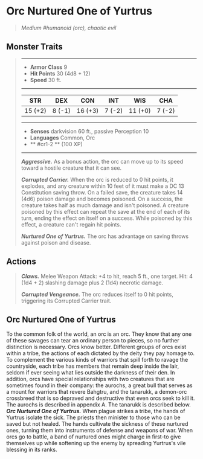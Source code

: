 # Orc Nurtured One of Yurtrus
>*Medium #humanoid (orc), chaotic evil*
## Monster Traits
>___
>- **Armor Class** 9
>- **Hit Points** 30 (4d8 + 12)
>- **Speed** 30 ft.
>___
>|STR|DEX|CON|INT|WIS|CHA|
>|:---:|:---:|:---:|:---:|:---:|:---:|
>|15 (+2)|8 (-1)|16 (+3)|7 (-2)|11 (+0)|7 (-2)|
>___
>- **Senses** darkvision 60 ft., passive Perception 10
>- **Languages** Common, Orc
>- ** #cr1-2 ** (100 XP)
>___
>***Aggressive.*** As a bonus action, the orc can move up to its speed toward a hostile creature that it can see.  
>
>***Corrupted Carrier.*** When the orc is reduced to 0 hit points, it explodes, and any creature within 10 feet of it must make a DC 13 Constitution saving throw. On a failed save, the creature takes 14 (4d6) poison damage and becomes poisoned. On a success, the creature takes half as much damage and isn't poisoned. A creature poisoned by this effect can repeat the save at the end of each of its turn, ending the effect on itself on a success. While poisoned by this effect, a creature can't regain hit points.  
>
>***Nurtured One of Yurtrus.*** The orc has advantage on saving throws against poison and disease.  
>
## Actions
>***Claws.*** Melee Weapon Attack: +4 to hit, reach 5 ft., one target. Hit: 4 (1d4 + 2) slashing damage plus 2 (1d4) necrotic damage.  
>
>***Corrupted Vengeance.*** The orc reduces itself to 0 hit points, triggering its Corrupted Carrier trait.
## Orc Nurtured One of Yurtrus
To the common folk of the world, an orc is an orc. They know that any one of these savages can tear an ordinary person to pieces, so no further distinction is necessary.
Orcs know better. Different groups of orcs exist within a tribe, the actions of each dictated by the deity they pay homage to. To complement the various kinds of warriors that spill forth to ravage the countryside, each tribe has members that remain deep inside the lair, seldom if ever seeing what lies outside the darkness of their den.
In addition, orcs have special relationships with two creatures that are sometimes found in their company: the aurochs, a great bull that serves as a mount for warriors that revere Bahgtru, and the tanarukk, a demon-orc crossbreed that is so depraved and destructive that even orcs seek to kill it. The aurochs is described in appendix A. The tanarukk is described below.
***Orc Nurtured One of Yurtrus.*** When plague strikes a tribe, the hands of Yurtrus isolate the sick. The priests then minister to those who can be saved but not healed. The hands cultivate the sickness of these nurtured ones, turning them into instruments of defense and weapons of war. When orcs go to battle, a band of nurtured ones might charge in first-to give themselves up while softening up the enemy by spreading Yurtrus's vile blessing in its ranks.